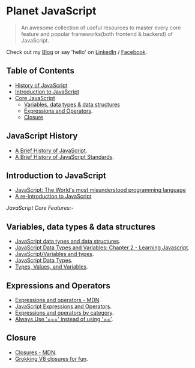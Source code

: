 # Planet JavaScript

> An awesome collection of useful resources to master every core feature and popular frameworks(both frontend & backend) of JavaScript.


Check out my [Blog](http://nitcrawler.blogspot.com) or say 'hello' on [LinkedIn](https://bd.linkedin.com/in/arman-bhuiyan) / [Facebook](https://www.facebook.com/arman.it37).

## Table of Contents

* [History of JavaScript](#history)
* [Introduction to JavaScript](#introduction)
* [Core JavaScript](#corejs)
  * [Variables, data types & data structures](#typevariablestructure)
  * [Expressions and Operators](#expression).
  * [Closure](#closure)

## <a name="history">JavaScript History</a>
 * [A Brief History of JavaScript](https://auth0.com/blog/a-brief-history-of-javascript).
 * [A Brief History of JavaScript Standards](https://ponyfoo.com/articles/standard).

## <a name="introduction">Introduction to JavaScript</a>
 * [JavaScript: The World's most misunderstood programming language](http://javascript.crockford.com/javascript.html)
 * [A re-introduction to JavaScript](https://developer.mozilla.org/en-US/docs/Web/JavaScript/A_re-introduction_to_JavaScript)

*<a name="corejs">JavaScript Core Features:- </a>*

## <a name="typevariablestructure">Variables, data types & data structures</a>
 * [JavaScript data types and data structures](https://developer.mozilla.org/en-US/docs/Web/JavaScript/Data_structures).
 * [JavaScript Data Types and Variables: Chapter 2 - Learning Javascript](http://archive.oreilly.com/pub/a/javascript/excerpts/learning-javascript/javascript-datatypes-variables.html).
 * [JavaScript/Variables and types](https://en.wikibooks.org/wiki/JavaScript/Variables_and_types).
 * [JavaScript Data Types](https://www.w3schools.com/js/js_datatypes.asp).
 * [Types, Values, and Variables](http://hepunx.rl.ac.uk/~adye/jsspec11/valvar.htm).

## <a name="expression">Expressions and Operators</a>
 * [Expressions and operators - MDN](https://developer.mozilla.org/en/docs/Web/JavaScript/Guide/Expressions_and_Operators).
 * [JavaScript Expressions and Operators](http://lib.ru/JAVA/javascr/expr.html).
 * [Expressions and operators by category](https://developer.mozilla.org/en-US/docs/Web/JavaScript/Reference/Operators).
 * [Always Use '===' instead of using '=='](https://github.com/arman37/javascript-best-practice#equality).

## <a name="closure">Closure</a>
 * [Closures - MDN](https://developer.mozilla.org/en-US/docs/Web/JavaScript/Closures).
 * [Grokking V8 closures for fun](http://mrale.ph/blog/2012/09/23/grokking-v8-closures-for-fun.html).
